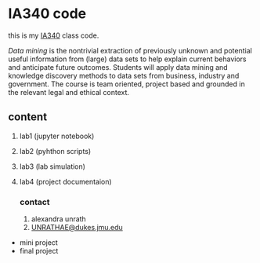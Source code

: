 # IA340 code

this is my [IA340](https://catalog.jmu.edu/preview_course_nopop.php?catoid=50&coid=258336&print) class code. 

*Data mining* is the nontrivial extraction of previously unknown and potential useful information from (large) data sets to help explain current behaviors and anticipate future outcomes. Students will apply data mining and knowledge discovery methods to data sets from business, industry and government. The course is team oriented, project based and grounded in the relevant legal and ethical context.

## content

1. lab1 (jupyter notebook)
2. lab2 (pyhthon scripts)
3. lab3 (lab simulation)
4. lab4 (project documentaion)

   ### contact
   1. alexandra unrath
   2. UNRATHAE@dukes.jmu.edu

- mini project
- final project

  

